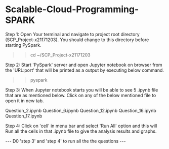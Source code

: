 # Scalable-Cloud-Programming-SPARK

Step 1: Open Your terminal and navigate to project root directory (SCP_Project-x21171203). You should change to this directory before starting PySpark.

>> cd ~/SCP_Project-x21171203

Step 2: Start 'PySpark' server and open Jupyter notebook on browser from the 'URL:port' that will be printed as a output by executing below command.

>> pyspark

Step 3: When Jupyter notebook starts you will be able to see 5 .ipynb file that are as mentioned below. Click on any of the below mentioned file to open it in new tab.

Question_2.ipynb
Question_6.ipynb
Question_12.ipynb
Question_16.ipynb
Question_17.ipynb

Step 4: Click on 'cell' in menu bar and select 'Run All' option and this will Run all the cells in that .ipynb file to give the analysis results and graphs.


--- D0 'step 3' and 'step 4' to run all the the questions ---


<mxfile host="Electron" modified="2023-08-11T15:53:38.816Z" agent="Mozilla/5.0 (Macintosh; Intel Mac OS X 10_15_7) AppleWebKit/537.36 (KHTML, like Gecko) draw.io/21.6.5 Chrome/114.0.5735.243 Electron/25.3.1 Safari/537.36" etag="POt_hBExn-fjG-U1H0Bi" version="21.6.5" type="device">
  <diagram name="Page-1" id="jq66sD4FYwAVN5NTGfNe">
    <mxGraphModel dx="1026" dy="686" grid="1" gridSize="10" guides="1" tooltips="1" connect="1" arrows="1" fold="1" page="1" pageScale="1" pageWidth="827" pageHeight="1169" math="0" shadow="0">
      <root>
        <mxCell id="0" />
        <mxCell id="1" parent="0" />
        <mxCell id="UXHISGUNJXsAoavJjUe2-2" value="" style="swimlane;startSize=0;" vertex="1" parent="1">
          <mxGeometry x="526" y="274" width="130" height="55" as="geometry" />
        </mxCell>
        <mxCell id="UXHISGUNJXsAoavJjUe2-33" value="Cluster Manager" style="text;html=1;align=center;verticalAlign=middle;resizable=0;points=[];autosize=1;strokeColor=none;fillColor=none;" vertex="1" parent="UXHISGUNJXsAoavJjUe2-2">
          <mxGeometry x="18" y="12.5" width="110" height="30" as="geometry" />
        </mxCell>
        <mxCell id="UXHISGUNJXsAoavJjUe2-46" value="2" style="ellipse;whiteSpace=wrap;html=1;aspect=fixed;" vertex="1" parent="UXHISGUNJXsAoavJjUe2-2">
          <mxGeometry x="6" y="18.5" width="20" height="20" as="geometry" />
        </mxCell>
        <mxCell id="UXHISGUNJXsAoavJjUe2-13" value="" style="swimlane;startSize=0;" vertex="1" parent="1">
          <mxGeometry x="700" y="306" width="190" height="140" as="geometry" />
        </mxCell>
        <mxCell id="UXHISGUNJXsAoavJjUe2-14" value="" style="swimlane;startSize=0;" vertex="1" parent="UXHISGUNJXsAoavJjUe2-13">
          <mxGeometry x="15" y="60" width="160" height="70" as="geometry" />
        </mxCell>
        <mxCell id="UXHISGUNJXsAoavJjUe2-15" value="" style="swimlane;startSize=0;" vertex="1" parent="UXHISGUNJXsAoavJjUe2-14">
          <mxGeometry x="7" y="22" width="70" height="40" as="geometry" />
        </mxCell>
        <mxCell id="UXHISGUNJXsAoavJjUe2-19" value="Task" style="text;html=1;align=center;verticalAlign=middle;resizable=0;points=[];autosize=1;strokeColor=none;fillColor=none;" vertex="1" parent="UXHISGUNJXsAoavJjUe2-15">
          <mxGeometry x="10" y="5" width="50" height="30" as="geometry" />
        </mxCell>
        <mxCell id="UXHISGUNJXsAoavJjUe2-16" value="" style="swimlane;startSize=0;" vertex="1" parent="UXHISGUNJXsAoavJjUe2-14">
          <mxGeometry x="84" y="22" width="70" height="40" as="geometry" />
        </mxCell>
        <mxCell id="UXHISGUNJXsAoavJjUe2-20" value="Task" style="text;html=1;align=center;verticalAlign=middle;resizable=0;points=[];autosize=1;strokeColor=none;fillColor=none;" vertex="1" parent="UXHISGUNJXsAoavJjUe2-16">
          <mxGeometry x="10" y="5" width="50" height="30" as="geometry" />
        </mxCell>
        <mxCell id="UXHISGUNJXsAoavJjUe2-18" value="Executor" style="text;html=1;align=center;verticalAlign=middle;resizable=0;points=[];autosize=1;strokeColor=none;fillColor=none;" vertex="1" parent="UXHISGUNJXsAoavJjUe2-14">
          <mxGeometry x="45" y="-4" width="70" height="30" as="geometry" />
        </mxCell>
        <mxCell id="UXHISGUNJXsAoavJjUe2-17" value="" style="swimlane;startSize=0;" vertex="1" parent="UXHISGUNJXsAoavJjUe2-13">
          <mxGeometry x="15" y="30" width="160" height="24" as="geometry" />
        </mxCell>
        <mxCell id="UXHISGUNJXsAoavJjUe2-21" value="Cache" style="text;html=1;align=center;verticalAlign=middle;resizable=0;points=[];autosize=1;strokeColor=none;fillColor=none;" vertex="1" parent="UXHISGUNJXsAoavJjUe2-17">
          <mxGeometry x="50" y="-3" width="60" height="30" as="geometry" />
        </mxCell>
        <mxCell id="UXHISGUNJXsAoavJjUe2-22" value="Worker" style="text;html=1;align=center;verticalAlign=middle;resizable=0;points=[];autosize=1;strokeColor=none;fillColor=none;" vertex="1" parent="UXHISGUNJXsAoavJjUe2-13">
          <mxGeometry x="65" width="60" height="30" as="geometry" />
        </mxCell>
        <mxCell id="UXHISGUNJXsAoavJjUe2-23" value="" style="swimlane;startSize=0;" vertex="1" parent="1">
          <mxGeometry x="700" y="157" width="190" height="140" as="geometry" />
        </mxCell>
        <mxCell id="UXHISGUNJXsAoavJjUe2-24" value="" style="swimlane;startSize=0;" vertex="1" parent="UXHISGUNJXsAoavJjUe2-23">
          <mxGeometry x="15" y="60" width="160" height="70" as="geometry" />
        </mxCell>
        <mxCell id="UXHISGUNJXsAoavJjUe2-25" value="" style="swimlane;startSize=0;" vertex="1" parent="UXHISGUNJXsAoavJjUe2-24">
          <mxGeometry x="7" y="22" width="70" height="40" as="geometry" />
        </mxCell>
        <mxCell id="UXHISGUNJXsAoavJjUe2-26" value="Task" style="text;html=1;align=center;verticalAlign=middle;resizable=0;points=[];autosize=1;strokeColor=none;fillColor=none;" vertex="1" parent="UXHISGUNJXsAoavJjUe2-25">
          <mxGeometry x="10" y="5" width="50" height="30" as="geometry" />
        </mxCell>
        <mxCell id="UXHISGUNJXsAoavJjUe2-27" value="" style="swimlane;startSize=0;" vertex="1" parent="UXHISGUNJXsAoavJjUe2-24">
          <mxGeometry x="84" y="22" width="70" height="40" as="geometry" />
        </mxCell>
        <mxCell id="UXHISGUNJXsAoavJjUe2-28" value="Task" style="text;html=1;align=center;verticalAlign=middle;resizable=0;points=[];autosize=1;strokeColor=none;fillColor=none;" vertex="1" parent="UXHISGUNJXsAoavJjUe2-27">
          <mxGeometry x="10" y="5" width="50" height="30" as="geometry" />
        </mxCell>
        <mxCell id="UXHISGUNJXsAoavJjUe2-29" value="Executor" style="text;html=1;align=center;verticalAlign=middle;resizable=0;points=[];autosize=1;strokeColor=none;fillColor=none;" vertex="1" parent="UXHISGUNJXsAoavJjUe2-24">
          <mxGeometry x="45" y="-4" width="70" height="30" as="geometry" />
        </mxCell>
        <mxCell id="UXHISGUNJXsAoavJjUe2-30" value="" style="swimlane;startSize=0;" vertex="1" parent="UXHISGUNJXsAoavJjUe2-23">
          <mxGeometry x="15" y="30" width="160" height="24" as="geometry" />
        </mxCell>
        <mxCell id="UXHISGUNJXsAoavJjUe2-31" value="Cache" style="text;html=1;align=center;verticalAlign=middle;resizable=0;points=[];autosize=1;strokeColor=none;fillColor=none;" vertex="1" parent="UXHISGUNJXsAoavJjUe2-30">
          <mxGeometry x="50" y="-3" width="60" height="30" as="geometry" />
        </mxCell>
        <mxCell id="UXHISGUNJXsAoavJjUe2-32" value="Worker" style="text;html=1;align=center;verticalAlign=middle;resizable=0;points=[];autosize=1;strokeColor=none;fillColor=none;" vertex="1" parent="UXHISGUNJXsAoavJjUe2-23">
          <mxGeometry x="65" width="60" height="30" as="geometry" />
        </mxCell>
        <mxCell id="UXHISGUNJXsAoavJjUe2-39" value="" style="edgeStyle=orthogonalEdgeStyle;rounded=0;orthogonalLoop=1;jettySize=auto;html=1;entryX=0;entryY=0.5;entryDx=0;entryDy=0;" edge="1" parent="1" source="UXHISGUNJXsAoavJjUe2-37" target="UXHISGUNJXsAoavJjUe2-2">
          <mxGeometry relative="1" as="geometry">
            <mxPoint x="510" y="260" as="targetPoint" />
          </mxGeometry>
        </mxCell>
        <mxCell id="UXHISGUNJXsAoavJjUe2-37" value="" style="swimlane;startSize=0;" vertex="1" parent="1">
          <mxGeometry x="380" y="274" width="106" height="55" as="geometry" />
        </mxCell>
        <mxCell id="UXHISGUNJXsAoavJjUe2-38" value="Driver" style="text;html=1;align=center;verticalAlign=middle;resizable=0;points=[];autosize=1;strokeColor=none;fillColor=none;" vertex="1" parent="UXHISGUNJXsAoavJjUe2-37">
          <mxGeometry x="23" y="12.5" width="60" height="30" as="geometry" />
        </mxCell>
        <mxCell id="UXHISGUNJXsAoavJjUe2-45" value="1" style="ellipse;whiteSpace=wrap;html=1;aspect=fixed;" vertex="1" parent="UXHISGUNJXsAoavJjUe2-37">
          <mxGeometry x="14" y="17.5" width="20" height="20" as="geometry" />
        </mxCell>
        <mxCell id="UXHISGUNJXsAoavJjUe2-40" style="edgeStyle=orthogonalEdgeStyle;rounded=0;orthogonalLoop=1;jettySize=auto;html=1;entryX=0;entryY=0.5;entryDx=0;entryDy=0;exitX=1;exitY=0.5;exitDx=0;exitDy=0;" edge="1" parent="1" source="UXHISGUNJXsAoavJjUe2-2" target="UXHISGUNJXsAoavJjUe2-23">
          <mxGeometry relative="1" as="geometry">
            <mxPoint x="660" y="302" as="sourcePoint" />
          </mxGeometry>
        </mxCell>
        <mxCell id="UXHISGUNJXsAoavJjUe2-42" value="" style="endArrow=classic;html=1;rounded=0;exitX=1;exitY=0.5;exitDx=0;exitDy=0;entryX=0;entryY=0.5;entryDx=0;entryDy=0;" edge="1" parent="1" target="UXHISGUNJXsAoavJjUe2-13">
          <mxGeometry width="50" height="50" relative="1" as="geometry">
            <mxPoint x="654" y="301.5" as="sourcePoint" />
            <mxPoint x="660" y="400" as="targetPoint" />
            <Array as="points">
              <mxPoint x="660" y="400" />
            </Array>
          </mxGeometry>
        </mxCell>
        <mxCell id="UXHISGUNJXsAoavJjUe2-43" value="" style="edgeStyle=orthogonalEdgeStyle;rounded=0;orthogonalLoop=1;jettySize=auto;html=1;entryX=0;entryY=0.5;entryDx=0;entryDy=0;exitX=1;exitY=0.5;exitDx=0;exitDy=0;" edge="1" parent="1" source="UXHISGUNJXsAoavJjUe2-37" target="UXHISGUNJXsAoavJjUe2-13">
          <mxGeometry relative="1" as="geometry">
            <mxPoint x="516" y="302" as="sourcePoint" />
            <Array as="points">
              <mxPoint x="516" y="302" />
              <mxPoint x="516" y="220" />
              <mxPoint x="660" y="220" />
              <mxPoint x="660" y="158" />
            </Array>
          </mxGeometry>
        </mxCell>
      </root>
    </mxGraphModel>
  </diagram>
</mxfile>

